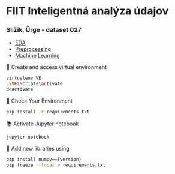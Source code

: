 # FIIT Inteligentná analýza údajov
### Sližik, Ürge - dataset 027
* [EDA](./Eshop.ipynb)
* [Preprocessing](./Eshop.ipynb)
* [Machine Learning](./Eshop.ipynb)

🌟 Create and access virtual environment
```bash
virtualenv VE
.\VE\Scripts\activate
deactivate
```

🚀 Check Your Environment
```bash
pip install -r requirements.txt
```

📚 Activate Jupyter notebook  
```bash
jupyter notebook
```

🧮 Add new libraries using
```bash
pip install numpy=={version}
pip freeze --local > requirements.txt
```
